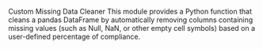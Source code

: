 Custom Missing Data Cleaner
This module provides a Python function that cleans a pandas DataFrame by automatically removing columns containing missing values (such as Null, NaN, or other empty cell symbols) based on a user-defined percentage of compliance.
